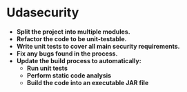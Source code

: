 # Udasecurity

- **Split the project into multiple modules.**
- **Refactor the code to be unit-testable.**
- **Write unit tests to cover all main security requirements.**
- **Fix any bugs found in the process.**
- **Update the build process to automatically:**
    - **Run unit tests**
    - **Perform static code analysis**
    - **Build the code into an executable JAR file**


